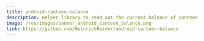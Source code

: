 ```yaml
---
title: android-canteen-balance
description: Helper library to read out the current balance of canteen cards using NFC.
image: /res/images/banner_android_canteen_balance.png
link: https://github.com/HeinrichReimer/android-canteen-balance
---
```

